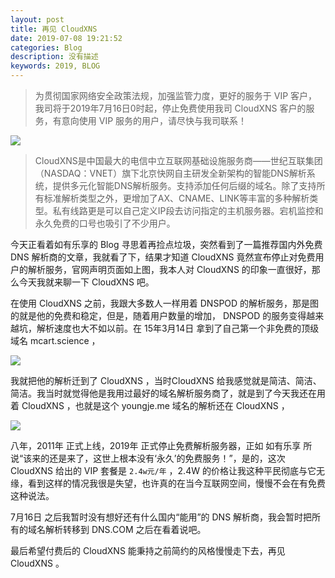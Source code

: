 ```yaml
---
layout: post
title: 再见 CloudXNS
date: 2019-07-08 19:21:52
categories: Blog
description: 没有描述
keywords: 2019, BLOG
---
```


> 为贯彻国家网络安全政策法规，加强监管力度，更好的服务于 VIP 客户，我司将于2019年7月16日0时起，停止免费使用我司 CloudXNS 客户的服务，有意向使用 VIP 服务的用户，请尽快与我司联系！

![](https://blog.api2u.cn/images/posts/cloudxns/79.png)

> CloudXNS是中国最大的电信中立互联网基础设施服务商——世纪互联集团（NASDAQ：VNET）旗下北京快网自主研发全新架构的智能DNS解析系统，提供多元化智能DNS解析服务。支持添加任何后缀的域名。除了支持所有标准解析类型之外，更增加了AX、CNAME、LINK等丰富的多种解析类型。私有线路更是可以自己定义IP段去访问指定的主机服务器。宕机监控和永久免费的口号也吸引了不少用户。

今天正看着如有乐享的 Blog 寻思着再捡点垃圾，突然看到了一篇推荐国内外免费 DNS 解析商的文章，我就看了下，结果才知道 CloudXNS 竟然宣布停止对免费用户的解析服务，官网声明页面如上图，我本人对 CloudXNS 的印象一直很好，那么今天我就来聊一下 CloudXNS 吧。

在使用 CloudXNS 之前，我跟大多数人一样用着 DNSPOD 的解析服务，那是图的就是他的免费和稳定，但是，随着用户数量的增加， DNSPOD 的服务变得越来越坑，解析速度也大不如以前。在 15年3月14日 拿到了自己第一个非免费的顶级域名 mcart.science ，

![](https://blog.api2u.cn/images/posts/cloudxns/7902.png)

我就把他的解析迁到了 CloudXNS ，当时CloudXNS 给我感觉就是简洁、简洁、简洁。我当时就觉得他是我用过最好的域名解析服务商了，就是到了今天我还在用着 CloudXNS ，也就是这个 youngje.me 域名的解析还在 CloudXNS ，

![](https://blog.api2u.cn/images/posts/cloudxns/7901.png)


八年，2011年 正式上线，2019年 正式停止免费解析服务器，正如 如有乐享 所说“该来的还是来了，这世上根本没有‘永久’的免费服务！”，是的，这次 CloudXNS 给出的 VIP 套餐是 `2.4w元/年` ，2.4W 的价格让我这种平民彻底与它无缘，看到这样的情况我很是失望，也许真的在当今互联网空间，慢慢不会在有免费这种说法。

7月16日 之后我暂时没有想好还有什么国内“能用”的 DNS 解析商，我会暂时把所有的域名解析转移到 DNS.COM 之后在看着说吧。

最后希望付费后的 CloudXNS 能秉持之前简约的风格慢慢走下去，再见 CloudXNS 。